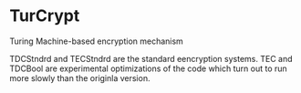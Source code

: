 # TurCrypt
Turing Machine-based encryption mechanism

TDCStndrd and TECStndrd are the standard eencryption systems. TEC and TDCBool are experimental optimizations of the code which turn out to run more slowly than the originla version.
